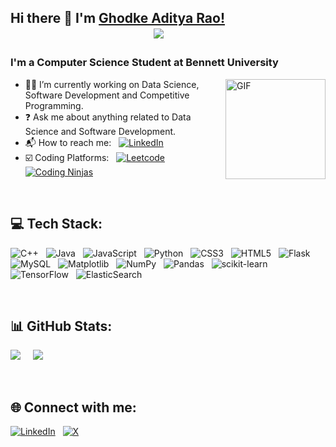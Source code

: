 <!--
**ghodkeadityarao/ghodkeadityarao** is a ✨ _special_ ✨ repository because its `README.md` (this file) appears on your GitHub profile.

Here are some ideas to get you started:

- 🔭 I’m currently working on ...
- 🌱 I’m currently learning ...
- 👯 I’m looking to collaborate on ...
- 🤔 I’m looking for help with ...
- 💬 Ask me about ...
- 📫 How to reach me: ...
- 😄 Pronouns: ...
- ⚡ Fun fact: ...
-->
## Hi there 👋 I'm [Ghodke Aditya Rao!](https://github.com/ghodkeadityarao/) &nbsp;&nbsp;&nbsp;&nbsp;&nbsp;&nbsp;&nbsp;&nbsp;&nbsp;&nbsp;&nbsp; &nbsp; &nbsp; &nbsp;&nbsp;&nbsp;&nbsp;&nbsp;&nbsp; &nbsp; &nbsp; &nbsp; &nbsp; &nbsp; &nbsp; &nbsp; &nbsp; &nbsp; &nbsp; &nbsp; &nbsp; &nbsp; &nbsp; &nbsp; &nbsp; &nbsp; &nbsp;&nbsp; &nbsp; &nbsp; &nbsp; &nbsp; &nbsp;&nbsp; &nbsp;&nbsp;&nbsp;&nbsp;&nbsp; ![](https://komarev.com/ghpvc/?username=ghodkeadityarao)


### I'm a Computer Science Student at Bennett University

<img align="right" alt="GIF" height="160px" src="https://media.giphy.com/media/Ah3zHH7hvsSB2/giphy.gif" />

- 👨‍💻 I’m currently working on Data Science, Software Development and Competitive Programming.
- ❓ Ask me about anything related to Data Science and Software Development.
- 📬 How to reach me: &nbsp; [![LinkedIn](https://img.shields.io/badge/LinkedIn-%230077B5.svg?logo=linkedin&logoColor=white)](https://linkedin.com/in/ghodkeadityarao)
- ☑️ Coding Platforms: &nbsp; [![Leetcode](https://img.shields.io/badge/leetcode-000000.svg?logo=leetcode&logoColor=#d16c06)](https://leetcode.com/ghodkeaditya) &nbsp; [![Coding Ninjas](https://img.shields.io/badge/coding%20ninjas-DD6620.svg?logo=codingninjas&logoColor=white)](https://www.naukri.com/code360/profile/ghodkeaditya)

</br>

## 💻 Tech Stack:
![C++](https://img.shields.io/badge/c++-%2300599C.svg?style=plastic&logo=c%2B%2B&logoColor=white) &nbsp; ![Java](https://img.shields.io/badge/java-%23ED8B00.svg?style=plastic&logo=openjdk&logoColor=white) &nbsp; ![JavaScript](https://img.shields.io/badge/javascript-%23323330.svg?style=plastic&logo=javascript&logoColor=%23F7DF1E) &nbsp; ![Python](https://img.shields.io/badge/python-3670A0?style=plastic&logo=python&logoColor=ffdd54) &nbsp; ![CSS3](https://img.shields.io/badge/css3-%231572B6.svg?style=plastic&logo=css3&logoColor=white) &nbsp;    ![HTML5](https://img.shields.io/badge/html5-%23E34F26.svg?style=plastic&logo=html5&logoColor=white) &nbsp; ![Flask](https://img.shields.io/badge/flask-%23000.svg?style=plastic&logo=flask&logoColor=white) &nbsp; ![MySQL](https://img.shields.io/badge/mysql-%2300000f.svg?style=plastic&logo=mysql&logoColor=white) &nbsp; ![Matplotlib](https://img.shields.io/badge/Matplotlib-%23ffffff.svg?style=plastic&logo=Matplotlib&logoColor=black) &nbsp; ![NumPy](https://img.shields.io/badge/numpy-%23013243.svg?style=plastic&logo=numpy&logoColor=white) &nbsp; ![Pandas](https://img.shields.io/badge/pandas-%23150458.svg?style=plastic&logo=pandas&logoColor=white) &nbsp; ![scikit-learn](https://img.shields.io/badge/scikit--learn-%23F7931E.svg?style=plastic&logo=scikit-learn&logoColor=white) &nbsp; ![TensorFlow](https://img.shields.io/badge/TensorFlow-%23FF6F00.svg?style=plastic&logo=TensorFlow&logoColor=white) &nbsp; ![ElasticSearch](https://img.shields.io/badge/-ElasticSearch-005571?style=plastic&logo=elasticsearch)

</br>

## 📊 GitHub Stats:
<!-- ![](https://github-readme-stats.vercel.app/api?username=ghodkeadityarao&theme=dark&hide_border=false&include_all_commits=false&count_private=false) -->
![](https://github-readme-streak-stats.herokuapp.com/?user=ghodkeadityarao&theme=dark&hide_border=false) &nbsp; &nbsp;
![](https://github-readme-stats.vercel.app/api/top-langs/?username=ghodkeadityarao&theme=dark&hide_border=false&include_all_commits=false&count_private=false&layout=compact)

</br>

## 🌐 Connect with me:
[![LinkedIn](https://img.shields.io/badge/LinkedIn-%230077B5.svg?logo=linkedin&logoColor=white)](https://linkedin.com/in/ghodkeadityarao)  &nbsp; [![X](https://img.shields.io/badge/X-black.svg?logo=X&logoColor=white)](https://x.com/ghodkeadityarao) 


<!-- Proudly created with GPRM ( https://gprm.itsvg.in ) -->
